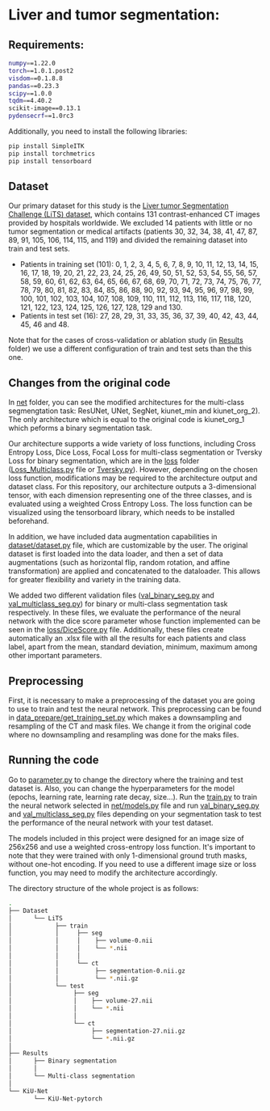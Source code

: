 # Liver and tumor segmentation:

## Requirements:

```bash
numpy==1.22.0
torch==1.0.1.post2
visdom==0.1.8.8
pandas==0.23.3
scipy==1.0.0
tqdm==4.40.2
scikit-image==0.13.1
pydensecrf==1.0rc3
```

Additionally, you need to install the following libraries:  
```bash
pip install SimpleITK
pip install torchmetrics
pip install tensorboard
```

## Dataset

Our primary dataset for this study is the [Liver tumor Segmentation Challenge (LiTS) dataset](https://competitions.codalab.org/competitions/17094), which contains 131 contrast-enhanced CT images provided by hospitals worldwide. We excluded 14 patients with little or no tumor segmentation or medical artifacts (patients 30, 32, 34, 38, 41, 47, 87, 89, 91, 105, 106, 114, 115, and 119) and divided the remaining dataset into train and test sets.
- Patients in training set (101): 0, 1, 2, 3, 4, 5, 6, 7, 8, 9, 10, 11, 12, 13, 14, 15, 16, 17, 18, 19, 20, 21, 22, 23, 24, 25, 26, 49, 50, 51, 52, 53, 54, 55, 56, 57, 58, 59, 60, 61, 62, 63, 64, 65, 66, 67, 68, 69, 70, 71, 72, 73, 74, 75, 76, 77, 78, 79, 80, 81, 82, 83, 84, 85, 86, 88, 90, 92, 93, 94, 95, 96, 97, 98, 99, 100, 101, 102, 103, 104, 107, 108, 109, 110, 111, 112, 113, 116, 117, 118, 120, 121, 122, 123, 124, 125, 126, 127, 128, 129 and 130.
- Patients in test set (16): 27, 28, 29, 31, 33, 35, 36, 37, 39, 40, 42, 43, 44, 45, 46 and 48.

Note that for the cases of cross-validation or ablation study (in [Results](https://gitlab.lrz.de/computational-surgineering/liver_vessel_segm/-/tree/main/Liver%20and%20tumor/KiU-Net/Results) folder) we use a different configuration of train and test sets than the this one.

## Changes from the original code

In [net](https://gitlab.lrz.de/computational-surgineering/liver_vessel_segm/-/tree/main/Liver%20and%20tumor/KiU-Net/KiU-Net-pytorch/net) folder, you can see the modified architectures for the multi-class segmengtation task: ResUNet, UNet, SegNet, kiunet_min and kiunet_org_2). The only architecture which is equal to the original code is kiunet_org_1 which peforms a binary segmentation task.

Our architecture supports a wide variety of loss functions, including Cross Entropy Loss, Dice Loss, Focal Loss for multi-class segmentation or Tversky Loss for binary segmentation, which are in the [loss](https://gitlab.lrz.de/computational-surgineering/liver_vessel_segm/-/tree/main/Liver%20and%20tumor/KiU-Net/KiU-Net-pytorch/loss) folder ([Loss_Multiclass.py](https://gitlab.lrz.de/computational-surgineering/liver_vessel_segm/-/blob/main/Liver%20and%20tumor/KiU-Net/KiU-Net-pytorch/loss/Loss_Multiclass.py) file or [Tversky.py](https://gitlab.lrz.de/computational-surgineering/liver_vessel_segm/-/blob/main/Liver%20and%20tumor/KiU-Net/KiU-Net-pytorch/loss/Tversky.py)). However, depending on the chosen loss function, modifications may be required to the architecture output and dataset class. For this repository, our architecture outputs a 3-dimensional tensor, with each dimension representing one of the three classes, and is evaluated using a weighted Cross Entropy Loss. The loss function can be visualized using the tensorboard library, which needs to be installed beforehand.

In addition, we have included data augmentation capabilities in [dataset/dataset.py](https://gitlab.lrz.de/computational-surgineering/liver_vessel_segm/-/blob/main/Liver%20and%20tumor/KiU-Net/KiU-Net-pytorch/dataset/dataset.py) file, which are customizable by the user. The original dataset is first loaded into the data loader, and then a set of data augmentations (such as horizontal flip, random rotation, and affine transformation) are applied and concatenated to the dataloader. This allows for greater flexibility and variety in the training data.

We added two different validation files ([val_binary_seg.py](https://gitlab.lrz.de/computational-surgineering/liver_vessel_segm/-/blob/main/Liver%20and%20tumor/KiU-Net/KiU-Net-pytorch/val_binary_seg.py) and [val_multiclass_seg.py](https://gitlab.lrz.de/computational-surgineering/liver_vessel_segm/-/blob/main/Liver%20and%20tumor/KiU-Net/KiU-Net-pytorch/val_multiclass_seg.py)) for binary or multi-class segmentation task respectively. In these files, we evaluate the performance of the neural network with the dice score parameter whose function implemented can be seen in the [loss/DiceScore.py](https://gitlab.lrz.de/computational-surgineering/liver_vessel_segm/-/blob/main/Liver%20and%20tumor/KiU-Net/KiU-Net-pytorch/loss/DiceScore.py) file. Additionally, these files create automatically an .xlsx file with all the results for each patients and class label, apart from the mean, standard deviation, minimum, maximum among other important parameters.

## Preprocessing

First, it is necessary to make a preprocessing of the dataset you are going to use to train and test the neural network. This preprocessing can be found in [data_prepare/get_training_set.py](https://gitlab.lrz.de/computational-surgineering/liver_vessel_segm/-/blob/main/Liver%20and%20tumor/KiU-Net/KiU-Net-pytorch/data_prepare/get_training_set.py) which makes a downsampling and resampling of the CT and mask files. We change it from the original code where no downsampling and resampling was done for the maks files. 

## Running the code

Go to [parameter.py](https://gitlab.lrz.de/computational-surgineering/liver_vessel_segm/-/blob/main/Liver%20and%20tumor/KiU-Net/KiU-Net-pytorch/parameter.py) to change the directory where the training and test dataset is. Also, you can change the hyperparameters for the model (epochs, learning rate, learning rate decay, size...). Run the [train.py](https://gitlab.lrz.de/computational-surgineering/liver_vessel_segm/-/blob/main/Liver%20and%20tumor/KiU-Net/KiU-Net-pytorch/train.py) to train the neural network selected in [net/models.py](https://gitlab.lrz.de/computational-surgineering/liver_vessel_segm/-/blob/main/Liver%20and%20tumor/KiU-Net/KiU-Net-pytorch/net/models.py) file and run [val_binary_seg.py](https://gitlab.lrz.de/computational-surgineering/liver_vessel_segm/-/blob/main/Liver%20and%20tumor/KiU-Net/KiU-Net-pytorch/val_binary_seg.py) and [val_multiclass_seg.py](https://gitlab.lrz.de/computational-surgineering/liver_vessel_segm/-/blob/main/Liver%20and%20tumor/KiU-Net/KiU-Net-pytorch/val_multiclass_seg.py) files depending on your segmentation task to test the performance of the neural network with your test dataset. 

The models included in this project were designed for an image size of 256x256 and use a weighted cross-entropy loss function. It's important to note that they were trained with only 1-dimensional ground truth masks, without one-hot encoding. If you need to use a different image size or loss function, you may need to modify the architecture accordingly.

The directory structure of the whole project is as follows:

```bash
.
├── Dataset
│      └── LiTS
│            ├── train
│            │     ├── seg
│            │     │    ├── volume-0.nii
│            │     │    └── *.nii
│            │     │
│            │     └── ct
│            │          ├── segmentation-0.nii.gz
│            │          └── *.nii.gz
│            └── test
│                 ├── seg
│                 │    ├── volume-27.nii
│                 │    └── *.nii
│                 │
│                 └── ct
│                      ├── segmentation-27.nii.gz
│                      └── *.nii.gz
│                      
├── Results
│      ├── Binary segmentation
│      │      
│      └── Multi-class segmentation
│
└── KiU-Net
       └── KiU-Net-pytorch
```






  
